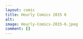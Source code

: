 ```yaml
---
layout: comic
title: Hourly Comics 2015 6
alt: 
image: Hourly-Comics-2015-6.jpeg
comment: []
---
```

